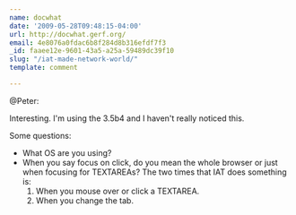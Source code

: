 ```yaml
---
name: docwhat
date: '2009-05-28T09:48:15-04:00'
url: http://docwhat.gerf.org/
email: 4e8076a0fdac6b8f284d8b316efdf7f3
_id: faaee12e-9601-43a5-a25a-59489dc39f10
slug: "/iat-made-network-world/"
template: comment

---
```


<p>@Peter: </p>

Interesting.  I'm using the 3.5b4 and I haven't really noticed this.

Some questions:
<ul>
	<li>What OS are you using?</li>
        <li>When you say focus on click, do you mean the whole browser or just when focusing for TEXTAREAs?  The two times that IAT does something is:
        <ol>
            <li>When you mouse over or click a TEXTAREA.</li>
            <li>When you change the tab.</li>
        </ol>
</li></ul>
